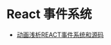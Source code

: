 # React 事件系统

- [动画浅析REACT事件系统和源码](https://www.lzane.com/tech/react-event-system-and-source-code/#%E4%BA%8B%E4%BB%B6%E8%A7%A6%E5%8F%91)
